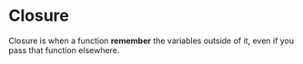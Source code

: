 # Closure

Closure is when a function **remember** the variables outside of it, even if you pass that function elsewhere.
